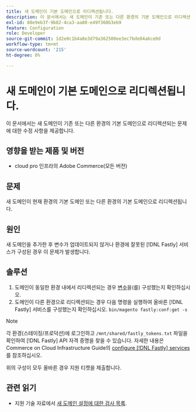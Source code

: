 ```yaml
---
title: 새 도메인이 기본 도메인으로 리디렉션됩니다.
description: 이 문서에서는 새 도메인이 기존 또는 다른 환경의 기본 도메인으로 리디렉션되는 문제에 대한 수정 사항을 제공합니다.
exl-id: 88e9eb3f-9b82-4ca3-aa80-e49f360b3eb9
feature: Configuration
role: Developer
source-git-commit: 1d2e0c1b4a8e3d79a362500ee3ec7bde84a6ce0d
workflow-type: tm+mt
source-wordcount: '215'
ht-degree: 0%

---
```


# 새 도메인이 기본 도메인으로 리디렉션됩니다.

이 문서에서는 새 도메인이 기존 또는 다른 환경의 기본 도메인으로 리디렉션되는 문제에 대한 수정 사항을 제공합니다.

## 영향을 받는 제품 및 버전

* cloud pro 인프라의 Adobe Commerce(모든 버전)

## 문제

새 도메인이 현재 환경의 기본 도메인 또는 다른 환경의 기본 도메인으로 리디렉션됩니다.

## 원인

새 도메인을 추가한 후 변수가 업데이트되지 않거나 환경에 잘못된 [!DNL Fastly] 서비스가 구성된 경우 이 문제가 발생합니다.

## 솔루션

1. 도메인이 동일한 환경 내에서 리디렉션되는 경우 [변수](https://experienceleague.adobe.com/docs/commerce-cloud-service/user-guide/configure-store/multiple-sites.html#modify-variables)을(를) 구성했는지 확인하십시오.
1. 도메인이 다른 환경으로 리디렉션되는 경우 다음 명령을 실행하여 올바른 [!DNL Fastly] 서비스를 구성했는지 확인하십시오. `bin/magento fastly:conf:get -s`

>[!NOTE]
>
>각 환경(스테이징/프로덕션)에 로그인하고 `/mnt/shared/fastly_tokens.txt` 파일을 확인하여 [!DNL Fastly] API 자격 증명을 찾을 수 있습니다. 자세한 내용은 Commerce on Cloud Infrastructure Guide의 [configure [!DNL Fastly] services](https://experienceleague.adobe.com/docs/commerce-cloud-service/user-guide/cdn/setup-fastly/fastly-configuration.html)를 참조하십시오.

위의 구성이 모두 올바른 경우 지원 티켓을 제출합니다.

## 관련 읽기

* 지원 기술 자료에서 [새 도메인 설정에 대한 검사 목록](https://experienceleague.adobe.com/docs/commerce-knowledge-base/kb/how-to/checklist-for-setting-up-a-new-domain.html).
